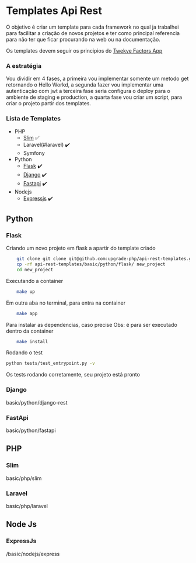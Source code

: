 # Templates Api Rest

O objetivo é criar um template para cada framework no qual ja trabalhei para facilitar a criação de novos projetos e ter como principal referencia para não ter que ficar procurando na web ou na documentação.

Os templates devem seguir os principios do [Twekve Factors App](https://12factor.net/pt_br/)

### A estratégia
Vou dividir em 4 fases, a primeira vou implementar somente um metodo get retornando o Hello Workd, a segunda fazer vou implementar uma autenticação com jwt
a terceira fase seria configura o deploy para o ambiente de staging e production, a quarta fase vou criar um script, para criar o projeto partir dos templates.

### Lista de Templates
* PHP
    * [Slim](#slim) :white_check_mark:
    * Laravel(#laravel) ✔️
    * Symfony
* Python
    * [Flask](#flask) ✔️
    * [Django](#django) ✔️
    * [Fastapi](#fastapi) ✔️
* Nodejs
   * [Expressjs](#expressjs) ✔️

## Python

### Flask
Criando um novo projeto em flask a apartir do template criado

```bash
    git clone git clone git@github.com:upgrade-php/api-rest-templates.git
    cp -rf api-rest-templates/basic/python/flask/ new_project
    cd new_project
```
Executando a container
```bash
    make up
```
Em outra aba no terminal, para entra na container
```bash
    make app
```
Para instalar as dependencias, caso precise
Obs: é para ser executado dentro da container
```bash
    make install
```
Rodando o test
````bash
python tests/test_entrypoint.py -v
````
Os tests rodando corretamente, seu projeto está pronto


### Django
basic/python/django-rest

### FastApi
basic/python/fastapi

## PHP

### Slim
basic/php/slim

### Laravel
basic/php/laravel

## Node Js

### ExpressJs
/basic/nodejs/express
